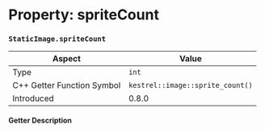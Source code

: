 
# Property: spriteCount
### `StaticImage.spriteCount`

| Aspect | Value |
| --- | --- |
| Type | `int` |
| C++ Getter Function Symbol | `kestrel::image::sprite_count()` |
| Introduced | 0.8.0 |

#### Getter Description

